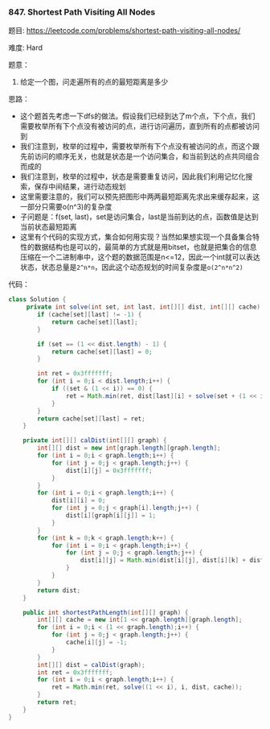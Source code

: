 ### 847. Shortest Path Visiting All Nodes



题目:
https://leetcode.com/problems/shortest-path-visiting-all-nodes/

难度:
Hard

题意：

1. 给定一个图，问走遍所有的点的最短距离是多少

思路：

- 这个题首先考虑一下dfs的做法。假设我们已经到达了m个点，下个点，我们需要枚举所有下个点没有被访问的点，进行访问遍历，直到所有的点都被访问到
- 我们注意到，枚举的过程中，需要枚举所有下个点没有被访问的点，而这个跟先前访问的顺序无关，也就是状态是一个访问集合，和当前到达的点共同组合而成的
- 我们注意到，枚举的过程中，状态是需要重复访问，因此我们利用记忆化搜索，保存中间结果，进行动态规划
- 这里需要注意的，我们可以预先把图形中两两最短距离先求出来缓存起来，这一部分只需要o(n^3)的复杂度
- 子问题是：f(set, last)，set是访问集合，last是当前到达的点，函数值是达到当前状态最短距离
- 这里有个代码的实现方式，集合如何用实现？当然如果想实现一个具备集合特性的数据结构也是可以的，最简单的方式就是用bitset，也就是把集合的信息压缩在一个二进制串中，这个题的数据范围是n<=12，因此一个int就可以表达状态，状态总量是`2^n*n`，因此这个动态规划的时间复杂度是`o(2^n*n^2)`

代码：

```java
class Solution {
	 private int solve(int set, int last, int[][] dist, int[][] cache) {
        if (cache[set][last] != -1) {
            return cache[set][last];
        }

        if (set == (1 << dist.length) - 1) {
            return cache[set][last] = 0;
        }

        int ret = 0x3fffffff;
        for (int i = 0;i < dist.length;i++) {
            if ((set & (1 << i)) == 0) {
                ret = Math.min(ret, dist[last][i] + solve(set + (1 << i), i, dist, cache));
            }
        }
        return cache[set][last] = ret;
    }

    private int[][] calDist(int[][] graph) {
        int[][] dist = new int[graph.length][graph.length];
        for (int i = 0;i < graph.length;i++) {
            for (int j = 0;j < graph.length;j++) {
                dist[i][j] = 0x3fffffff;
            }
        }
        for (int i = 0;i < graph.length;i++) {
            dist[i][i] = 0;
            for (int j = 0;j < graph[i].length;j++) {
                dist[i][graph[i][j]] = 1;
            }
        }
        for (int k = 0;k < graph.length;k++) {
            for (int i = 0;i < graph.length;i++) {
                for (int j = 0;j < graph.length;j++) {
                    dist[i][j] = Math.min(dist[i][j], dist[i][k] + dist[k][j]);
                }
            }
        }
        return dist;
    }

    public int shortestPathLength(int[][] graph) {
        int[][] cache = new int[1 << graph.length][graph.length];
        for (int i = 0;i < (1 << graph.length);i++) {
            for (int j = 0;j < graph.length;j++) {
                cache[i][j] = -1;
            }
        }
        int[][] dist = calDist(graph);
        int ret = 0x3fffffff;
        for (int i = 0;i < graph.length;i++) {
            ret = Math.min(ret, solve((1 << i), i, dist, cache));
        }
        return ret;
    }
}
```

